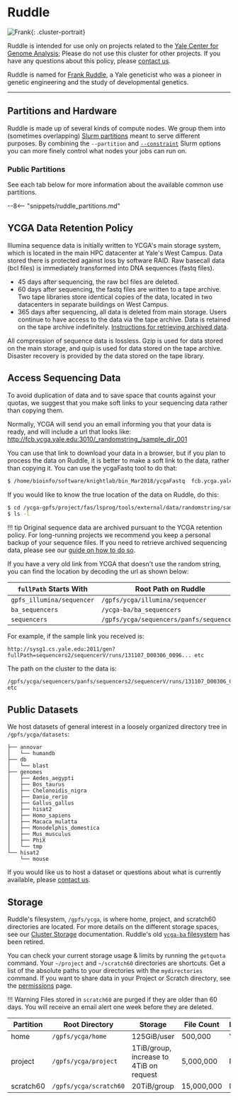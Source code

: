 # Ruddle

![Frank](/img/Frank-Ruddle.jpg){: .cluster-portrait}

Ruddle is intended for use only on projects related to the [Yale Center for Genome Analysis](http://ycga.yale.edu/); Please do not use this cluster for other projects. If you have any questions about this policy, please [contact us](/#get-help).

Ruddle is named for [Frank Ruddle](http://www.nytimes.com/2013/03/20/science/francis-ruddle-who-led-transgenic-research-dies-at-83.html), a Yale geneticist who was a pioneer in genetic engineering and the study of developmental genetics.


- - -

## Partitions and Hardware

Ruddle is made up of several kinds of compute nodes. We group them into (sometimes overlapping) [Slurm partitions](/clusters-at-yale/job-scheduling) meant to serve different purposes. By combining the `--partition` and [`--constraint`](/clusters-at-yale/job-scheduling/resource-requests#features-and-constraints) Slurm options you can more finely control what nodes your jobs can run on.

### Public Partitions

See each tab below for more information about the available common use partitions.

--8<-- "snippets/ruddle_partitions.md"

## YCGA Data Retention Policy

Illumina sequence data is initially written to YCGA's main storage system, which is located in the main HPC datacenter at Yale's West Campus. Data stored there is protected against loss by software RAID.  Raw basecall data (bcl files) is immediately transformed into DNA sequences (fastq files).

- 45 days after sequencing, the raw bcl files are deleted.
- 60 days after sequencing, the fastq files are written to a tape archive.  Two tape libraries store identical copies of the data, located in two datacenters in separate buildings on West Campus.
- 365 days after sequencing, all data is deleted from main storage.  Users continue to have access to the data via the tape archive.  Data is retained on the tape archive indefinitely.  [Instructions for retrieving archived data](/clusters-at-yale/data/archived-sequencing).

All compression of sequence data is lossless.  Gzip is used for data stored on the main storage, and quip is used for data stored on the tape archive.
Disaster recovery is provided by the data stored on the tape library.

## Access Sequencing Data

To avoid duplication of data and to save space that counts against your quotas, we suggest that you make soft links to your sequencing data rather than copying them.

Normally, YCGA will send you an email informing you that your data is ready, and will include a url that looks like:
http://fcb.ycga.yale.edu:3010/_randomstring_/sample_dir_001

You can use that link to download your data in a browser, but if you plan to process the data on Ruddle, it is better to make a soft link to the data, rather than copying it.  You can use the ycgaFastq tool to do that:

```bash
$ /home/bioinfo/software/knightlab/bin_Mar2018/ycgaFastq  fcb.ycga.yale.edu:3010/randomstring/sample_dir_001
```

If you would like to know the true location of the data on Ruddle, do this:
``` bash
$ cd /ycga-gpfs/project/fas/lsprog/tools/external/data/randomstring/sample_dir_001
$ ls -l
```

!!! tip
    Original sequence data are archived pursuant to the YCGA retention policy. For long-running projects we recommend you keep a personal backup of your sequence files. If you need to retrieve archived sequencing data, please see our [guide on how to do so](/clusters-at-yale/data/archived-sequencing).

If you have a very old link from YCGA that doesn't use the random string, you can find the location by decoding the url as shown below:

| `fullPath` Starts With    | Root Path on Ruddle                      |
|---------------------------|------------------------------------------|
| `gpfs_illumina/sequencer` | `/gpfs/ycga/illumina/sequencer`          |
| `ba_sequencers`           | `/ycga-ba/ba_sequencers`                 |
| `sequencers`              | `/gpfs/ycga/sequencers/panfs/sequencers` |

For example, if the sample link you received is:

```
http://sysg1.cs.yale.edu:2011/gen?fullPath=sequencers2/sequencerV/runs/131107_D00306_0096... etc
```

The path on the cluster to the data is:
```
/gpfs/ycga/sequencers/panfs/sequencers2/sequencerV/runs/131107_D00306_0096... etc
```

## Public Datasets

We host datasets of general interest in a loosely organized directory tree in `/gpfs/ycga/datasets`:

```
├── annovar
│   └── humandb
├── db
│   └── blast
├── genomes
│   ├── Aedes_aegypti
│   ├── Bos_taurus
│   ├── Chelonoidis_nigra
│   ├── Danio_rerio
│   ├── Gallus_gallus
│   ├── hisat2
│   ├── Homo_sapiens
│   ├── Macaca_mulatta
│   ├── Monodelphis_domestica
│   ├── Mus_musculus
│   ├── PhiX
│   └── tmp
└── hisat2
    └── mouse
```

If you would like us to host a dataset or questions about what is currently available, please [contact us](/#get-help).

## Storage

Ruddle's filesystem, `/gpfs/ycga`, is  where home, project, and scratch60 directories are located. For more details on the different storage spaces, see our [Cluster Storage](/clusters-at-yale/data/index) documentation. Ruddle's old [`ycga-ba` filesystem](/clusters-at-yale/clusters/ycga-ba) has been retired.

You can check your current storage usage & limits by running the `getquota` command. Your `~/project` and `~/scratch60` directories are shortcuts. Get a list of the absolute paths to your directories with the `mydirectories` command. If you want to share data in your Project or Scratch directory, see the [permissions](/clusters-at-yale/data/permissions/) page.

!!! Warning
    Files stored in `scratch60` are purged if they are older than 60 days. You will receive an email alert one week before they are deleted.

|Partition  | Root Directory        | Storage                                 | File Count | Backups |
|-----------|-----------------------|-----------------------------------------|------------|---------|
| home      | `/gpfs/ycga/home`     | 125GiB/user                             | 500,000    | Yes     |
| project   | `/gpfs/ycga/project`  | 1TiB/group, increase to 4TiB on request | 5,000,000  | No      |
| scratch60 | `/gpfs/ycga/scratch60`| 20TiB/group                             | 15,000,000 | No      |


